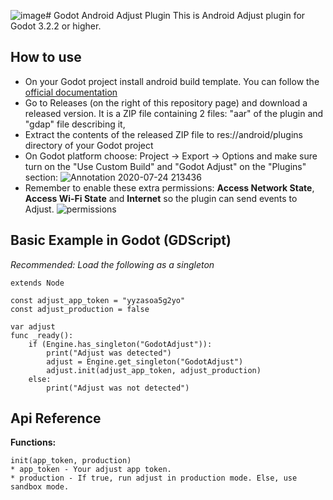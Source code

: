![image](https://github.com/lettdev/godot-android-adjust-plugin/assets/24779254/8ddd908c-481d-4ddd-a97e-fa183913ad76)# Godot Android Adjust Plugin
This is Android Adjust plugin for Godot 3.2.2 or higher.

## How to use
* On your Godot project install android build template. You can follow the [official documentation](https://docs.godotengine.org/en/latest/getting_started/workflow/export/android_custom_build.html)
* Go to Releases (on the right of this repository page) and download a released version. It is a ZIP file containing 2 files: "aar" of the plugin and "gdap" file describing it,
* Extract the contents of the released ZIP file to res://android/plugins directory of your Godot project
* On Godot platform choose: Project -> Export -> Options and make sure turn on the "Use Custom Build" and "Godot Adjust" on the "Plugins" section:
![Annotation 2020-07-24 213436](https://user-images.githubusercontent.com/3739222/88424072-9644e300-cdf5-11ea-9a1d-9d282b70550e.png)
* Remember to enable these extra permissions: **Access Network State**, **Access Wi-Fi State** and **Internet** so the plugin can send events to Adjust.
![permissions](https://github.com/lettdev/godot-android-adjust-plugin/assets/24779254/fca325e8-04ef-4d4c-bb4a-beac6a326c9f)


## Basic Example in Godot (GDScript)
*Recommended: Load the following as a singleton*
```
extends Node

const adjust_app_token = "yyzasoa5g2yo"
const adjust_production = false

var adjust
func _ready():
	if (Engine.has_singleton("GodotAdjust")):
		print("Adjust was detected")
		adjust = Engine.get_singleton("GodotAdjust")
		adjust.init(adjust_app_token, adjust_production)
	else:
		print("Adjust was not detected")
```

## Api Reference

**Functions:**
```
init(app_token, production)
* app_token - Your adjust app token.
* production - If true, run adjust in production mode. Else, use sandbox mode.
```
